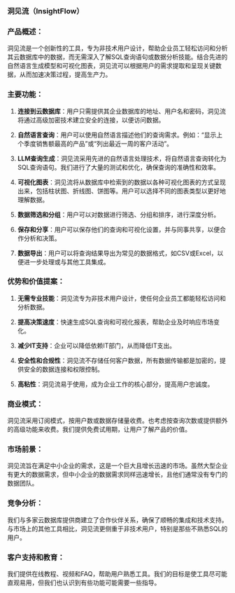 ### 洞见流（InsightFlow）

### 产品概述：

洞见流是一个创新性的工具，专为非技术用户设计，帮助企业员工轻松访问和分析其云数据库中的数据，而无需深入了解SQL查询语句或数据分析技能。结合先进的自然语言生成模型和可视化图表，洞见流可以根据用户的需求提取和呈现关键数据，从而加速决策过程，提高生产力。

### 主要功能：

1. **连接到云数据库**：用户只需提供其企业数据库的地址、用户名和密码，洞见流将通过高级加密技术建立安全的连接，以便访问数据。

2. **自然语言查询**：用户可以使用自然语言描述他们的查询需求。例如：“显示上个季度销售额最高的产品”或“列出最近一周的客户活动”。

3. **LLM查询生成**：洞见流采用先进的自然语言处理技术，将自然语言查询转化为SQL查询语句。我们进行了大量的测试和优化，确保查询的准确性和效率。

4. **可视化图表**：洞见流将从数据库中检索到的数据以各种可视化图表的方式呈现出来，包括柱状图、折线图、饼图等。用户可以选择不同的图表类型以更好地理解数据。

5. **数据筛选和分组**：用户可以对数据进行筛选、分组和排序，进行深度分析。

6. **保存和分享**：用户可以保存他们的查询和可视化设置，并与同事共享，以便合作分析和决策。

7. **数据导出**：用户可以将查询结果导出为常见的数据格式，如CSV或Excel，以便进一步处理或与其他工具集成。

### 优势和价值提案：

1. **无需专业技能**：洞见流专为非技术用户设计，使任何企业员工都能轻松访问和分析数据。

2. **提高决策速度**：快速生成SQL查询和可视化报表，帮助企业及时响应市场变化。

3. **减少IT支持**：企业可以降低依赖IT部门，从而降低IT支出。

4. **安全性和合规性**：洞见流不存储任何客户数据，所有数据传输都是加密的，提供安全的数据连接和权限控制。

5. **高粘性**：洞见流易于使用，成为企业工作的核心部分，提高用户忠诚度。

### 商业模式：

洞见流采用订阅模式，按用户数或数据存储量收费。也考虑按查询次数或提供额外的高级功能来收费。我们提供免费试用期，让用户了解产品的价值。

### 市场前景：

洞见流旨在满足中小企业的需求，这是一个巨大且增长迅速的市场。虽然大型企业有更大的数据需求，但中小企业的数据需求同样迅速增长，且他们通常没有专门的数据团队。

### 竞争分析：

我们与多家云数据库提供商建立了合作伙伴关系，确保了顺畅的集成和技术支持。与市场上的其他工具相比，洞见流更侧重于非技术用户，特别是那些不熟悉SQL的用户。

### 客户支持和教育：

我们提供在线教程、视频和FAQ，帮助用户熟悉工具。我们的目标是使工具尽可能直观易用，但我们也认识到有些功能可能需要一些指导。
